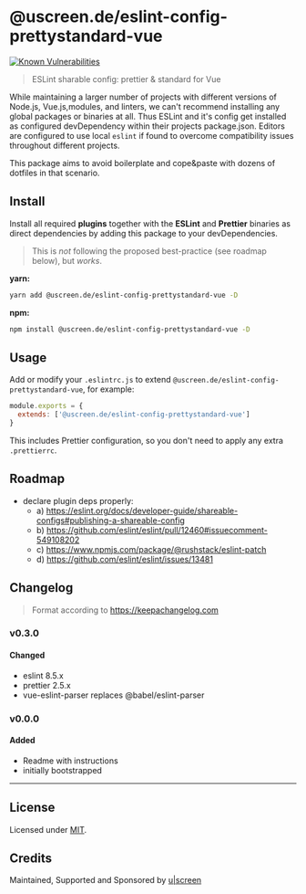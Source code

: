 # @uscreen.de/eslint-config-prettystandard-vue

[![Known Vulnerabilities](https://snyk.io/test/github/uscreen/eslint-config-prettystandard-vue/badge.svg?targetFile=package.json)](https://snyk.io/test/github/uscreen/eslint-config-prettystandard-vue?targetFile=package.json)

> ESLint sharable config: prettier &amp; standard for Vue

While maintaining a larger number of projects with different versions of Node.js, Vue.js,modules, and linters, we can't recommend installing any global packages or binaries at all. Thus ESLint and it's config get installed as configured devDependency within their projects package.json. Editors are configured to use local `eslint` if found to overcome compatibility issues throughout different projects.

This package aims to avoid boilerplate and cope&paste with dozens of dotfiles in that scenario.

## Install

Install all required __plugins__ together with the __ESLint__ and __Prettier__ binaries as direct dependencies by adding this package to your devDependencies.

> This is _not_ following the proposed best-practice (see roadmap below), but _works_.

__yarn:__
```bash
yarn add @uscreen.de/eslint-config-prettystandard-vue -D
```

__npm:__
```bash
npm install @uscreen.de/eslint-config-prettystandard-vue -D
```

## Usage

Add or modify your `.eslintrc.js` to extend `@uscreen.de/eslint-config-prettystandard-vue`, for example:

```js
module.exports = {
  extends: ['@uscreen.de/eslint-config-prettystandard-vue']
}
```

This includes Prettier configuration, so you don't need to apply any extra `.prettierrc`.

## Roadmap

- declare plugin deps properly:
  - a) https://eslint.org/docs/developer-guide/shareable-configs#publishing-a-shareable-config
  - b) https://github.com/eslint/eslint/pull/12460#issuecomment-549108202
  - c) https://www.npmjs.com/package/@rushstack/eslint-patch
  - d) https://github.com/eslint/eslint/issues/13481

## Changelog

> Format according to https://keepachangelog.com

### v0.3.0

#### Changed

- eslint 8.5.x
- prettier 2.5.x
- vue-eslint-parser replaces @babel/eslint-parser

### v0.0.0

#### Added

- Readme with instructions
- initially bootstrapped

---

## License

Licensed under [MIT](./LICENSE).

## Credits

Maintained, Supported and Sponsored by [u|screen](https://uscreen.de)
